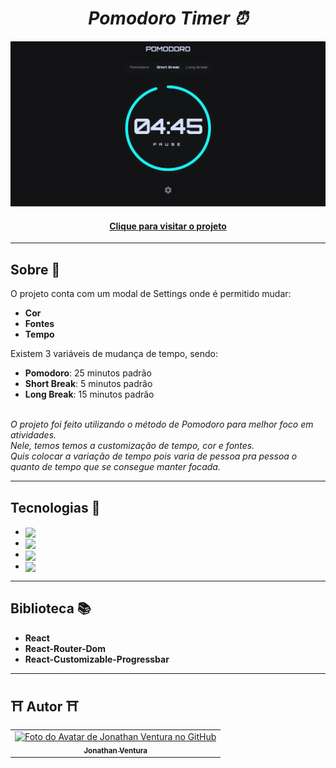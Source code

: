 <i class="devicon-react-original colored">
  <h1 align="center">
    Pomodoro Timer ⏰ 
  </h1>
</i>


![Resultado final do projeto](https://github.com/JonGlazkov/PomodoroTimer/blob/main/timer/src/assets/pomodoro-finalizado.png)

<h4 align="center"><a href="https://letmeask-aa546.web.app">Clique para visitar o projeto</a></h4>

---

## Sobre 💭

O projeto conta com um modal de Settings onde é permitido mudar:

- **Cor**
- **Fontes**
- **Tempo**

Existem 3 variáveis de mudança de tempo, sendo:

- **Pomodoro**: 25 minutos padrão
- **Short Break**: 5 minutos padrão
- **Long Break**: 15 minutos padrão


<br>

<i class="devicon-react-original colored">
O projeto foi feito utilizando o método de Pomodoro para melhor foco em atividades.<br>
Nele, temos temos a customização de tempo, cor e fontes.<br>
Quis colocar a variação de tempo pois varia de pessoa pra pessoa o quanto de tempo que se consegue manter focada.
</i>

---

## Tecnologias 🚀

- **<img src="https://cdn.jsdelivr.net/gh/devicons/devicon/icons/html5/html5-original-wordmark.svg" align="center" height="40px" />**
- **<img src="https://cdn.jsdelivr.net/gh/devicons/devicon/icons/sass/sass-original.svg" align="center" height="40px" />**
- **<img src="https://cdn.jsdelivr.net/gh/devicons/devicon/icons/javascript/javascript-original.svg" align="center" height="35px" />**
- **<img src="https://cdn.jsdelivr.net/gh/devicons/devicon/icons/react/react-original.svg" align="center" height="35px"/>**

---

## Biblioteca 📚

- **React**
- **React-Router-Dom**
- **React-Customizable-Progressbar**

---

## ⛩ Autor ⛩<br>
<table>
  <tr>
    <td align="center">
      <a href="https://jonglazkov.github.io">
        <img src="https://cdn.discordapp.com/attachments/516398929571741698/975983326403891230/jon-animated.png" width="100px;" alt="Foto do Avatar de Jonathan Ventura no GitHub"/><br>
        <sub>
          <b>Jonathan Ventura</b>
        </sub>
      </a>
    </td>
  </tr>
</table>
